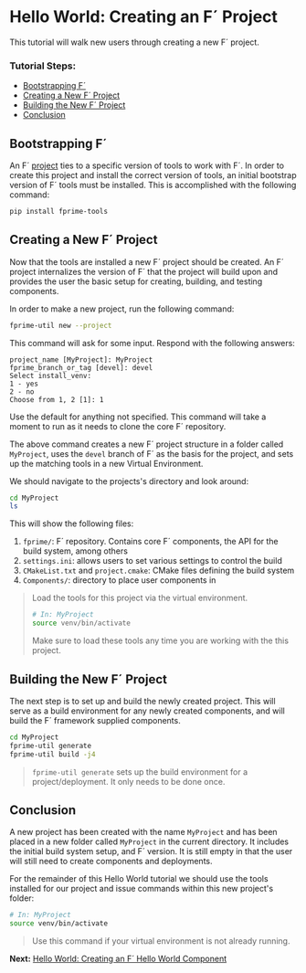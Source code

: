 # Hello World: Creating an F´ Project 

This tutorial will walk new users through creating a new F´ project.

### Tutorial Steps:
- [Bootstrapping F´](#bootstrapping-f)
- [Creating a New F´ Project](#creating-a-new-f-project)
- [Building the New F´ Project](#building-the-new-f-project)
- [Conclusion](#conclusion)

## Bootstrapping F´

An F´ [project](./../README.md#project) ties to a specific version of tools to work with F´.  In order to create
this project and install the correct version of tools, an initial bootstrap version of F´ tools must be installed. This
is accomplished with the following command:

```bash
pip install fprime-tools
```

## Creating a New F´ Project

Now that the tools are installed a new F´ project should be created. An F´ project internalizes the version of F´ that
the project will build upon and provides the user the basic setup for creating, building, and testing components.

In order to make a new project, run the following command:

```bash
fprime-util new --project
```

This command will ask for some input. Respond with the following answers:
```
project_name [MyProject]: MyProject
fprime_branch_or_tag [devel]: devel
Select install_venv:
1 - yes
2 - no
Choose from 1, 2 [1]: 1
```

Use the default for anything not specified. This command will take a moment to run as it needs to clone the core F´ repository.

The above command creates a new F´ project structure in a folder called `MyProject`, uses the `devel` branch of F´ as
the basis for the project, and sets up the matching tools in a new Virtual Environment.

We should navigate to the projects's directory and look around:

```bash
cd MyProject
ls
```
This will show the following files:
1. `fprime/`: F´ repository. Contains core F´ components, the API for the build system, among others
2. `settings.ini`: allows users to set various settings to control the build
3. `CMakeList.txt` and `project.cmake`: CMake files defining the build system
4. `Components/`: directory to place user components in

> Load the tools for this project via the virtual environment.
> 
> ```bash
> # In: MyProject
> source venv/bin/activate
>```
>
> Make sure to load these tools any time you are working with the this project.

## Building the New F´ Project

The next step is to set up and build the newly created project. This will serve as a build environment for any newly
created components, and will build the F´ framework supplied components.

```bash
cd MyProject
fprime-util generate
fprime-util build -j4
```

> `fprime-util generate` sets up the build environment for a project/deployment. It only needs to be done once.

## Conclusion

A new project has been created with the name `MyProject` and has been placed in a new folder called `MyProject` in
the current directory. It includes the initial build system setup, and F´ version. It is still empty in that the user
will still need to create components and deployments.

For the remainder of this Hello World tutorial we should use the tools installed for our project and issue commands
within this new project's folder:

```bash
# In: MyProject
source venv/bin/activate
```
> Use this command if your virtual environment is not already running. 

**Next:** [Hello World: Creating an F´ Hello World Component](./HelloWorld.md)
